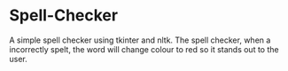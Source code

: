 # Spell-Checker
A simple spell checker using tkinter and nltk. The spell checker, when a incorrectly spelt, the word will change colour to red so it stands out to the user.
